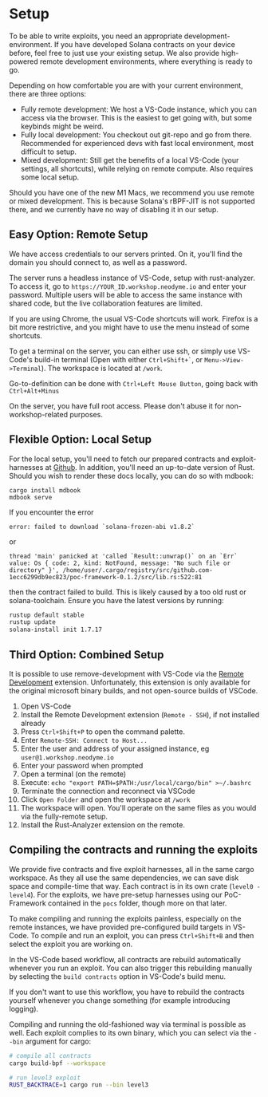 # Setup

To be able to write exploits, you need an appropriate development-environment.
If you have developed Solana contracts on your device before, feel free to just use your existing setup. We also provide high-powered remote development environments, where everything is ready to go.

Depending on how comfortable you are with your current environment, there are three options:
- Fully remote development: We host a VS-Code instance, which you can access via the browser. This is the easiest to get going with, but some keybinds might be weird.
- Fully local development: You checkout out git-repo and go from there. Recommended for experienced devs with fast local environment, most difficult to setup.
- Mixed development: Still get the benefits of a local VS-Code (your settings, all shortcuts), while relying on remote compute. Also requires some local setup.

Should you have one of the new M1 Macs, we recommend you use remote or mixed development. This is because Solana's rBPF-JIT is not supported there, and we currently have no way of disabling it in our setup.

## Easy Option: Remote Setup
We have access credentials to our servers printed. On it, you'll find the domain you should connect to, as well as a password.

The server runs a headless instance of VS-Code, setup with rust-analyzer. To access it, go to `https://YOUR_ID.workshop.neodyme.io` and enter your password. Multiple users will be able to access the same instance with shared code, but the live collaboration features are limited.

If you are using Chrome, the usual VS-Code shortcuts will work. Firefox is a bit more restrictive, and you might have to use the menu instead of some shortcuts.

To get a terminal on the server, you can either use ssh, or simply use VS-Code's build-in terminal (Open with either `` Ctrl+Shift+` ``, or `Menu->View->Terminal`). The workspace is located at `/work`.

Go-to-definition can be done with `Ctrl+Left Mouse Button`, going back with `Ctrl+Alt+Minus`

On the server, you have full root access. Please don't abuse it for non-workshop-related purposes.


## Flexible Option: Local Setup

For the local setup, you'll need to fetch our prepared contracts and exploit-harnesses at [Github](https://github.com/neodyme-labs/neodyme-breakpoint-workshop). In addition, you'll need an up-to-date version of Rust. Should you wish to render these docs locally, you can do so with mdbook: 

```
cargo install mdbook
mdbook serve
```

If you encounter the error

```
error: failed to download `solana-frozen-abi v1.8.2`
```

or

```
thread 'main' panicked at 'called `Result::unwrap()` on an `Err` value: Os { code: 2, kind: NotFound, message: "No such file or directory" }', /home/user/.cargo/registry/src/github.com-1ecc6299db9ec823/poc-framework-0.1.2/src/lib.rs:522:81
```

then the contract failed to build. This is likely caused by a too old rust or solana-toolchain. Ensure you have the latest versions by running:

```sh
rustup default stable
rustup update
solana-install init 1.7.17
```



## Third Option: Combined Setup
It is possible to use remove-development with VS-Code via the [Remote Development](https://marketplace.visualstudio.com/items?itemName=ms-vscode-remote.vscode-remote-extensionpack) extension. Unfortunately, this extension is only available for the original microsoft binary builds, and not open-source builds of VSCode.

1. Open VS-Code
2. Install the Remote Development extension (`Remote - SSH`), if not installed already
3. Press `Ctrl+Shift+P` to open the command palette.
4. Enter `Remote-SSH: Connect to Host...`
5. Enter the user and address of your assigned instance, eg `user@1.workshop.neodyme.io`
6. Enter your password when prompted
7. Open a terminal (on the remote)
8. Execute: `echo "export PATH=$PATH:/usr/local/cargo/bin" >~/.bashrc`
9. Terminate the connection and reconnect via VSCode
10. Click `Open Folder` and open the workspace at `/work`
11. The workspace will open. You'll operate on the same files as you would via the fully-remote setup.
12. Install the Rust-Analyzer extension on the remote.

## Compiling the contracts and running the exploits

We provide five contracts and five exploit harnesses, all in the same cargo workspace. As they all use the same dependencies, we can save disk space and compile-time that way.
Each contract is in its own crate (`level0 - level4`). For the exploits, we have pre-setup harnesses using our PoC-Framework contained in the `pocs` folder, though more on that later.

To make compiling and running the exploits painless, especially on the remote instances, we have provided  pre-configured build targets in VS-Code. To compile and run an exploit, you can press `Ctrl+Shift+B` and then select the exploit you are working on.

In the VS-Code based workflow, all contracts are rebuild automatically whenever you run an exploit. You can also trigger this rebuilding manually by selecting the `build contracts` option in VS-Code's build menu.

If you don't want to use this workflow, you have to rebuild the contracts yourself whenever you change something (for example introducing logging).

Compiling and running the old-fashioned way via terminal is possible as well. Each exploit complies to its own binary, which you can select via the `--bin` argument for cargo:

```sh
# compile all contracts
cargo build-bpf --workspace

# run level3 exploit
RUST_BACKTRACE=1 cargo run --bin level3
```
